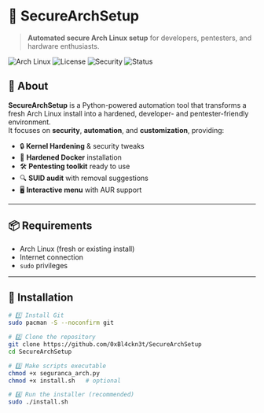 # 🔐 SecureArchSetup

> **Automated secure Arch Linux setup** for developers, pentesters, and hardware enthusiasts.

![Arch Linux](https://img.shields.io/badge/Arch%20Linux-1793D1?logo=arch-linux&logoColor=white)
![License](https://img.shields.io/badge/License-MIT-green)
![Security](https://img.shields.io/badge/Security-Hardened-orange)
![Status](https://img.shields.io/badge/Status-Active-brightgreen)

## 📖 About
**SecureArchSetup** is a Python-powered automation tool that transforms a fresh Arch Linux install into a hardened, developer- and pentester-friendly environment.  
It focuses on **security**, **automation**, and **customization**, providing:

- 🔒 **Kernel Hardening** & security tweaks
- 🐳 **Hardened Docker** installation
- 🛠 **Pentesting toolkit** ready to use
- 🔍 **SUID audit** with removal suggestions
- 🖥 **Interactive menu** with AUR support

---

## 📦 Requirements
- Arch Linux (fresh or existing install)
- Internet connection
- `sudo` privileges

---

## 🚀 Installation

```bash
# 1️⃣ Install Git
sudo pacman -S --noconfirm git

# 2️⃣ Clone the repository
git clone https://github.com/0xBl4ckn3t/SecureArchSetup
cd SecureArchSetup

# 3️⃣ Make scripts executable
chmod +x seguranca_arch.py
chmod +x install.sh   # optional

# 4️⃣ Run the installer (recommended)
sudo ./install.sh
